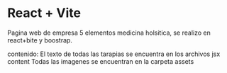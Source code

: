 # React + Vite

Pagina web de empresa 5 elementos medicina holsitica, se realizo en react+bite y boostrap.

contenido:
  El texto de todas las tarapias se encuentra en los archivos jsx content
  Todas las imagenes se encuentran en la carpeta assets
